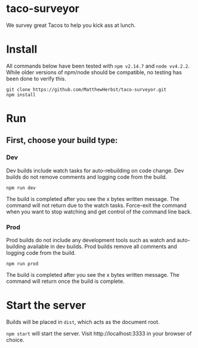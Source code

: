 # taco-surveyor
We survey great Tacos to help you kick ass at lunch.

# Install
All commands below have been tested with `npm v2.14.7` and `node vv4.2.2`. While older versions of npm/node should be compatible, no testing has been done to verify this.

```
git clone https://github.com/MatthewHerbst/taco-surveyor.git
npm install
```

# Run

## First, choose your build type:
### Dev
Dev builds include watch tasks for auto-rebuilding on code change.
Dev builds do not remove comments and logging code from the build.

`npm run dev`

The build is completed after you see the x bytes written message. The command will not return due to the watch tasks. Force-exit the command when you want to stop watching and get control of the command line back.

### Prod
Prod builds do not include any development tools such as watch and auto-building available in dev builds.
Prod builds remove all comments and logging code from the build.

`npm run prod`

The build is completed after you see the x bytes written message. The command will return once the build is complete.

# Start the server

Builds will be placed in `dist`, which acts as the document root.

`npm start` will start the server. Visit http://localhost:3333 in your browser of choice.
